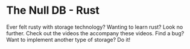 # The Null DB - Rust

Ever felt rusty with storage technology? Wanting to learn rust? Look no further. Check out the videos the accompany these videos. Find a bug? Want to implement another type of storage? Do it!